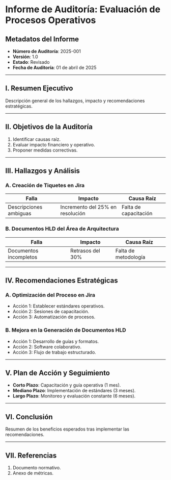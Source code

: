 # Informe de Auditoría: Evaluación de Procesos Operativos

## Metadatos del Informe
- **Número de Auditoría**: 2025-001  
- **Versión**: 1.0  
- **Estado**: Revisado  
- **Fecha de Auditoría**: 01 de abril de 2025  

---

## I. Resumen Ejecutivo
Descripción general de los hallazgos, impacto y recomendaciones estratégicas.

---

## II. Objetivos de la Auditoría
1. Identificar causas raíz.  
2. Evaluar impacto financiero y operativo.  
3. Proponer medidas correctivas.  

---

## III. Hallazgos y Análisis

### A. Creación de Tiquetes en Jira
| **Falla**           | **Impacto**                | **Causa Raíz**              |
|----------------------|----------------------------|-----------------------------|
| Descripciones ambiguas | Incremento del 25% en resolución | Falta de capacitación       |

### B. Documentos HLD del Área de Arquitectura
| **Falla**                  | **Impacto**             | **Causa Raíz**            |
|----------------------------|-------------------------|---------------------------|
| Documentos incompletos     | Retrasos del 30%        | Falta de metodología       |

---

## IV. Recomendaciones Estratégicas

### A. Optimización del Proceso en Jira
- Acción 1: Establecer estándares operativos.  
- Acción 2: Sesiones de capacitación.  
- Acción 3: Automatización de procesos.  

### B. Mejora en la Generación de Documentos HLD
- Acción 1: Desarrollo de guías y formatos.  
- Acción 2: Software colaborativo.  
- Acción 3: Flujo de trabajo estructurado.

---

## V. Plan de Acción y Seguimiento
- **Corto Plazo**: Capacitación y guía operativa (1 mes).  
- **Mediano Plazo**: Implementación de estándares (3 meses).  
- **Largo Plazo**: Monitoreo y evaluación constante (6 meses).  

---

## VI. Conclusión
Resumen de los beneficios esperados tras implementar las recomendaciones.

---

## VII. Referencias
1. Documento normativo.  
2. Anexo de métricas.  

